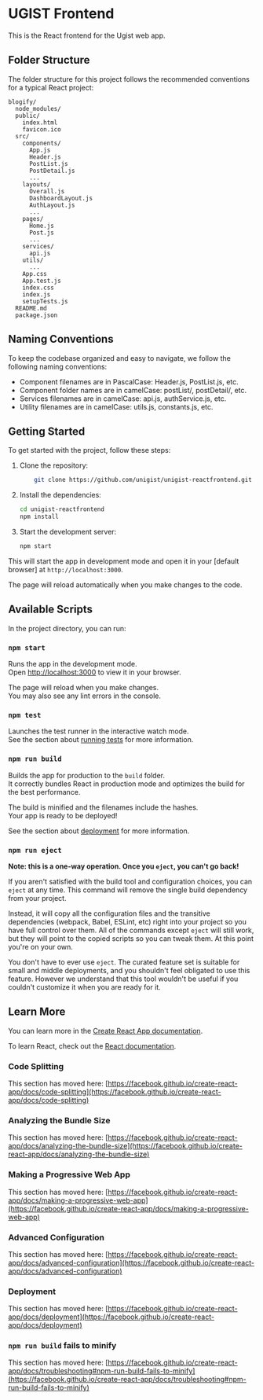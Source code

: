# UGIST Frontend

This is the React frontend for the Ugist web app.

## Folder Structure

The folder structure for this project follows the recommended conventions for a typical React project:

```editorconfig
blogify/
  node_modules/
  public/
    index.html
    favicon.ico
  src/
    components/
      App.js
      Header.js
      PostList.js
      PostDetail.js
      ...
    layouts/
      Overall.js
      DashboardLayout.js
      AuthLayout.js
      ...
    pages/
      Home.js
      Post.js
      ...
    services/
      api.js
    utils/
      ...
    App.css
    App.test.js
    index.css
    index.js
    setupTests.js
  README.md
  package.json
```

## Naming Conventions

To keep the codebase organized and easy to navigate, we follow the following naming conventions:

- Component filenames are in PascalCase: Header.js, PostList.js, etc.
- Component folder names are in camelCase: postList/, postDetail/, etc.
- Services filenames are in camelCase: api.js, authService.js, etc.
- Utility filenames are in camelCase: utils.js, constants.js, etc.

## Getting Started

To get started with the project, follow these steps:

1. Clone the repository:

    ```bash
        git clone https://github.com/unigist/unigist-reactfrontend.git
    ```

2. Install the dependencies:

    ```sh
    cd unigist-reactfrontend
    npm install
    ```

3. Start the development server:

    ```sh
    npm start
    ```

This will start the app in development mode and open it in your [default browser] at `http://localhost:3000`.

The page will reload automatically when you make changes to the code.

## Available Scripts

In the project directory, you can run:

### `npm start`

Runs the app in the development mode.\
Open [http://localhost:3000](http://localhost:3000) to view it in your browser.

The page will reload when you make changes.\
You may also see any lint errors in the console.

### `npm test`

Launches the test runner in the interactive watch mode.\
See the section about [running tests](https://facebook.github.io/create-react-app/docs/running-tests) for more information.

### `npm run build`

Builds the app for production to the `build` folder.\
It correctly bundles React in production mode and optimizes the build for the best performance.

The build is minified and the filenames include the hashes.\
Your app is ready to be deployed!

See the section about [deployment](https://facebook.github.io/create-react-app/docs/deployment) for more information.

### `npm run eject`

**Note: this is a one-way operation. Once you `eject`, you can't go back!**

If you aren't satisfied with the build tool and configuration choices, you can `eject` at any time. This command will remove the single build dependency from your project.

Instead, it will copy all the configuration files and the transitive dependencies (webpack, Babel, ESLint, etc) right into your project so you have full control over them. All of the commands except `eject` will still work, but they will point to the copied scripts so you can tweak them. At this point you're on your own.

You don't have to ever use `eject`. The curated feature set is suitable for small and middle deployments, and you shouldn't feel obligated to use this feature. However we understand that this tool wouldn't be useful if you couldn't customize it when you are ready for it.

## Learn More

You can learn more in the [Create React App documentation](https://facebook.github.io/create-react-app/docs/getting-started).

To learn React, check out the [React documentation](https://reactjs.org/).

### Code Splitting

This section has moved here: [https://facebook.github.io/create-react-app/docs/code-splitting](https://facebook.github.io/create-react-app/docs/code-splitting)

### Analyzing the Bundle Size

This section has moved here: [https://facebook.github.io/create-react-app/docs/analyzing-the-bundle-size](https://facebook.github.io/create-react-app/docs/analyzing-the-bundle-size)

### Making a Progressive Web App

This section has moved here: [https://facebook.github.io/create-react-app/docs/making-a-progressive-web-app](https://facebook.github.io/create-react-app/docs/making-a-progressive-web-app)

### Advanced Configuration

This section has moved here: [https://facebook.github.io/create-react-app/docs/advanced-configuration](https://facebook.github.io/create-react-app/docs/advanced-configuration)

### Deployment

This section has moved here: [https://facebook.github.io/create-react-app/docs/deployment](https://facebook.github.io/create-react-app/docs/deployment)

### `npm run build` fails to minify

This section has moved here: [https://facebook.github.io/create-react-app/docs/troubleshooting#npm-run-build-fails-to-minify](https://facebook.github.io/create-react-app/docs/troubleshooting#npm-run-build-fails-to-minify)
